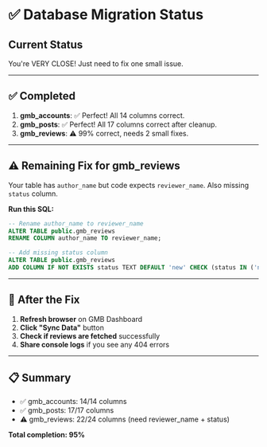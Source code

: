 # ✅ Database Migration Status

## Current Status

You're VERY CLOSE! Just need to fix one small issue.

---

## ✅ Completed

1. **gmb_accounts**: ✅ Perfect! All 14 columns correct.
2. **gmb_posts**: ✅ Perfect! All 17 columns correct after cleanup.
3. **gmb_reviews**: ⚠️ 99% correct, needs 2 small fixes.

---

## ⚠️ Remaining Fix for gmb_reviews

Your table has `author_name` but code expects `reviewer_name`.
Also missing `status` column.

**Run this SQL:**

```sql
-- Rename author_name to reviewer_name
ALTER TABLE public.gmb_reviews 
RENAME COLUMN author_name TO reviewer_name;

-- Add missing status column
ALTER TABLE public.gmb_reviews 
ADD COLUMN IF NOT EXISTS status TEXT DEFAULT 'new' CHECK (status IN ('new', 'in_progress', 'responded'));
```

---

## 🧪 After the Fix

1. **Refresh browser** on GMB Dashboard
2. **Click "Sync Data"** button
3. **Check if reviews are fetched** successfully
4. **Share console logs** if you see any 404 errors

---

## 📋 Summary

- ✅ gmb_accounts: 14/14 columns
- ✅ gmb_posts: 17/17 columns  
- ⚠️ gmb_reviews: 22/24 columns (need reviewer_name + status)

**Total completion: 95%**

